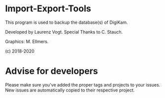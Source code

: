 # Import-Export-Tools
This program is used to backup the database(s) of DigiKam.

Developed by Laurenz Vogt.
Special Thanks to C. Stauch.

Graphics: M. Ellmers.

(c) 2018-2020

# Advise for developers
Please make sure you've added the proper tags and projects to your issues. 
New issues are automatically copied to their respective project.

